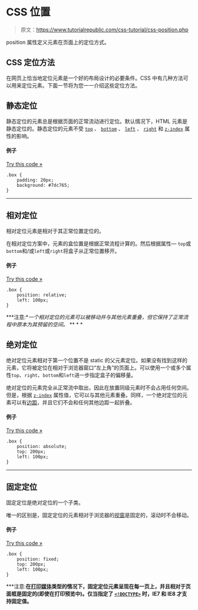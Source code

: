 # CSS 位置

> 原文：<https://www.tutorialrepublic.com/css-tutorial/css-position.php>

position 属性定义元素在页面上的定位方式。

## CSS 定位方法

在网页上恰当地定位元素是一个好的布局设计的必要条件。CSS 中有几种方法可以用来定位元素。下面一节将为您一一介绍这些定位方法。

## 静态定位

静态定位的元素总是根据页面的正常流动进行定位。默认情况下，HTML 元素是静态定位的。静态定位的元素不受 [`top`](../css-reference/css-top-property.php) 、 [`bottom`](../css-reference/css-bottom-property.php) 、 [`left`](../css-reference/css-left-property.php) 、 [`right`](../css-reference/css-right-property.php) 和 [`z-index`](../css-reference/css-z-index-property.php) 属性的影响。

#### 例子

[Try this code »](../codelab.php?topic=css&file=static-positioning "Try this code using online Editor")

```
.box {
    padding: 20px;
    background: #7dc765;
}
```

* * *

## 相对定位

相对定位元素是相对于其正常位置定位的。

在相对定位方案中，元素的盒位置是根据正常流程计算的。然后根据属性— `top`或`bottom`和/或`left`或`right`将盒子从正常位置移开。

#### 例子

[Try this code »](../codelab.php?topic=css&file=relative-positioning "Try this code using online Editor")

```
.box {
    position: relative;
    left: 100px;
}
```

 ***注意:**一个相对定位的元素可以被移动并与其他元素重叠，但它保持了正常流程中原本为其预留的空间。*  ** * *

## 绝对定位

绝对定位元素相对于第一个位置不是 static 的父元素定位。如果没有找到这样的元素，它将被定位在相对于浏览器窗口“左上角”的页面上。可以使用一个或多个属性`top`、`right`、`bottom`和`left`进一步指定盒子的偏移量。

绝对定位的元素完全从正常流中取出，因此在放置同级元素时不会占用任何空间。但是，根据 [`z-index`](../css-reference/css-z-index-property.php) 属性值，它可以与其他元素重叠。同样，一个绝对定位的元素可以有[边距](../css-reference/css-margin-property.php)，并且它们不会和任何其他边距一起折叠。

#### 例子

[Try this code »](../codelab.php?topic=css&file=absolute-positioning "Try this code using online Editor")

```
.box {
    position: absolute;
    top: 200px;
    left: 100px;
}
```

* * *

## 固定定位

固定定位是绝对定位的一个子类。

唯一的区别是，固定定位的元素相对于浏览器的[视窗](../definitions.php#viewport)是固定的，滚动时不会移动。

#### 例子

[Try this code »](../codelab.php?topic=css&file=fixed-positioning "Try this code using online Editor")

```
.box {
    position: fixed;
    top: 200px;
    left: 100px;
}
```

 ***注意:**在[打印媒体](css-media-types.php)类型的情况下，固定定位元素呈现在每一页上，并且相对于页面框是固定的(即使在打印预览中)。仅当指定了 [`<!DOCTYPE>`](../html-tutorial/html-doctypes.php) 时，IE7 和 IE8 才支持固定值。**